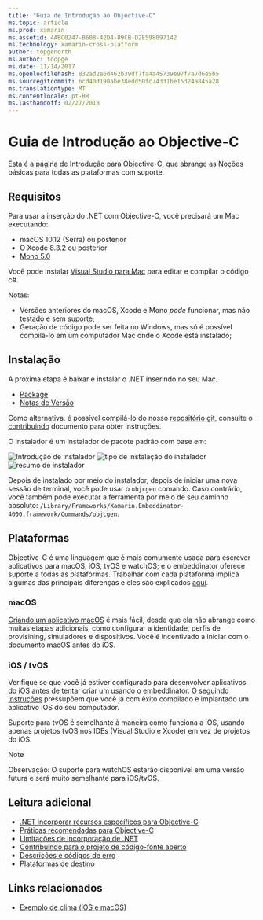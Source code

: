 ```yaml
---
title: "Guia de Introdução ao Objective-C"
ms.topic: article
ms.prod: xamarin
ms.assetid: 4ABC0247-B608-42D4-89CB-D2E598097142
ms.technology: xamarin-cross-platform
author: topgenorth
ms.author: toopge
ms.date: 11/14/2017
ms.openlocfilehash: 832ad2e6d462b39df7fa4a45739e97f7a7d6e5b5
ms.sourcegitcommit: 6cd40d190abe38edd50fc74331be15324a845a28
ms.translationtype: MT
ms.contentlocale: pt-BR
ms.lasthandoff: 02/27/2018
---
```

# <a name="getting-started-with-objective-c"></a>Guia de Introdução ao Objective-C

Esta é a página de Introdução para Objective-C, que abrange as Noções básicas para todas as plataformas com suporte.


## <a name="requirements"></a>Requisitos

Para usar a inserção do .NET com Objective-C, você precisará um Mac executando:

* macOS 10.12 (Serra) ou posterior
* O Xcode 8.3.2 ou posterior
* [Mono 5.0](http://www.mono-project.com/download/)

Você pode instalar [Visual Studio para Mac](https://www.visualstudio.com/vs/visual-studio-mac/) para editar e compilar o código c#.


Notas:

* Versões anteriores do macOS, Xcode e Mono _pode_ funcionar, mas não testado e sem suporte;
* Geração de código pode ser feita no Windows, mas só é possível compilá-lo em um computador Mac onde o Xcode está instalado;


## <a name="installation"></a>Instalação

A próxima etapa é baixar e instalar o .NET inserindo no seu Mac.

* [Package](https://dl.xamarin.com/embeddinator/Xamarin.Embeddinator-4000-0.2.0.79.pkg)
* [Notas de Versão](https://github.com/mono/Embeddinator-4000/tree/master/docs/releases)

Como alternativa, é possível compilá-lo do nosso [repositório git](https://github.com/mono/Embeddinator-4000/tree/objc), consulte o [contribuindo](https://github.com/mono/Embeddinator-4000/blob/master/docs/Contributing.md) documento para obter instruções.

O instalador é um instalador de pacote padrão com base em:

![Introdução de instalador](images/install1.png)
![tipo de instalação do instalador](images/install2.png)
![resumo de instalador](images/install3.png)

Depois de instalado por meio do instalador, depois de iniciar uma nova sessão de terminal, você pode usar o `objcgen` comando.
Caso contrário, você também pode executar a ferramenta por meio de seu caminho absoluto: `/Library/Frameworks/Xamarin.Embeddinator-4000.framework/Commands/objcgen`.

## <a name="platforms"></a>Plataformas

Objective-C é uma linguagem que é mais comumente usada para escrever aplicativos para macOS, iOS, tvOS e watchOS; e o embeddinator oferece suporte a todas as plataformas. Trabalhar com cada plataforma implica algumas das principais diferenças e eles são explicados [aqui](~/tools/dotnet-embedding/objective-c/platforms.md).

### <a name="macos"></a>macOS

[Criando um aplicativo macOS](~/tools/dotnet-embedding/get-started/objective-c/macos.md) é mais fácil, desde que ela não abrange como muitas etapas adicionais, como configurar a identidade, perfis de provisining, simuladores e dispositivos. Você é incentivado a iniciar com o documento macOS antes do iOS.

### <a name="ios--tvos"></a>iOS / tvOS

Verifique se que você já estiver configurado para desenvolver aplicativos do iOS antes de tentar criar um usando o embeddinator. O [seguindo instruções](~/tools/dotnet-embedding/get-started/objective-c/ios.md) pressupõem que você já com êxito compilado e implantado um aplicativo iOS do seu computador.

Suporte para tvOS é semelhante à maneira como funciona a iOS, usando apenas projetos tvOS nos IDEs (Visual Studio e Xcode) em vez de projetos do iOS.

> [!NOTE]
> Observação: O suporte para watchOS estarão disponível em uma versão futura e será muito semelhante para iOS/tvOS.


## <a name="further-reading"></a>Leitura adicional

* [.NET incorporar recursos específicos para Objective-C](~/tools/dotnet-embedding/objective-c/index.md)
* [Práticas recomendadas para Objective-C](~/tools/dotnet-embedding/objective-c/best-practices.md)
* [Limitações de incorporação de .NET](~/tools/dotnet-embedding/limitations.md)
* [Contribuindo para o projeto de código-fonte aberto](https://github.com/mono/Embeddinator-4000/blob/master/docs/Contributing.md)
* [Descrições e códigos de erro](~/tools/dotnet-embedding/errors.md)
* [Plataformas de destino](~/tools/dotnet-embedding/objective-c/platforms.md)


## <a name="related-links"></a>Links relacionados

- [Exemplo de clima (iOS e macOS)](https://github.com/jamesmontemagno/embeddinator-weather)
